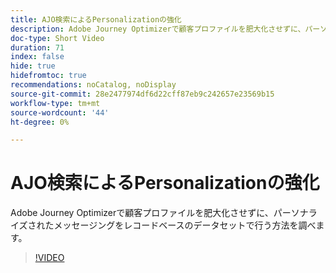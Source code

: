 ```yaml
---
title: AJO検索によるPersonalizationの強化
description: Adobe Journey Optimizerで顧客プロファイルを肥大化させずに、パーソナライズされたメッセージングをレコードベースのデータセットで行う方法を調べます。
doc-type: Short Video
duration: 71
index: false
hide: true
hidefromtoc: true
recommendations: noCatalog, noDisplay
source-git-commit: 28e2477974df6d22cff87eb9c242657e23569b15
workflow-type: tm+mt
source-wordcount: '44'
ht-degree: 0%

---
```



# AJO検索によるPersonalizationの強化

Adobe Journey Optimizerで顧客プロファイルを肥大化させずに、パーソナライズされたメッセージングをレコードベースのデータセットで行う方法を調べます。

<!-- 62_S522_3442522_70_enhancing-personalization-with-ajo-lookups -->
>[!VIDEO](https://video.tv.adobe.com/v/3458226/?learn=on&enablevpops=true)
